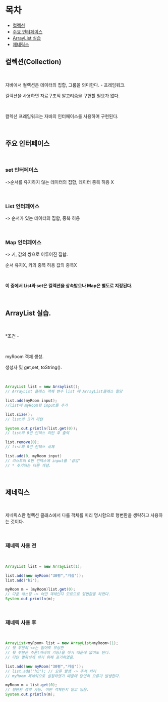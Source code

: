 목차
==========
* [컬렉션](#-컬렉션) </br> 
* [주요 인터페이스](#-주요-인터페이스) </br>
* [ArrayList 실습](#-ArrayList-실습) </br>
* [제네릭스](#-제네릭스) </br>

## 컬렉션(Collection)

</br>

자바에서 컬렉션은 데이터의 집합, 그룹을 의미한다. - 프레임워크.

컬렉션을 사용하면 자료구조적 알고리즘을 구현할 필요가 없다.

</br>

컬렉션 프레임워크는 자바의 인터페이스를 사용하여 구현된다.

</br>

## 주요 인터페이스

</br>

### set 인터페이스

->순서를 유지하지 않는 데이터의 집합, 데이터 중복 허용 X

</br>

### List 인터페이스

-> 순서가 있는 데이터의 집합, 중복 허용

</br>

### Map 인터페이스

-> 키, 값의 쌍으로 이루어진 집합. 

순서 유지X, 키의 중복 허용 값의 중복X

</br>

**이 중에서 List와 set은 컬렉션을 상속받으나 Map은 별도로 지정된다.**

</br>

## ArrayList 실습.

</br>

*조건 -

</br>

myRoom 객체 생성.

생성자 및 get,set, toString().

</br>

```java
ArrayList list = new Arraylist();
// ArrayList 클래스 객체 변수 list 에 ArrayList클래스 할당

list.add(myRoom input);
//list에 myRoom형 input를 추가

list.size();
// list의 크기 리턴

System.out.println(list.get(0));
// list의 0번 인덱스 리턴 후 출력

list.remove(0);
// list의 0번 인덱스 삭제

list.add(0, myRoom input)
// 리스트의 0번 인덱스에 input를 '삽입' 
// * 추가와는 다른 개념.
```

</br>

## 제네릭스

</br>

제네릭스란 컬렉션 클래스에서 다룰 객체를 미리 명시함으로 형변환을 생략하고 사용하는 것이다.

</br>

### 제네릭 사용 전

</br>

```java
ArrayList list = new ArrayList(1);

list.add(new myRoom("30평","거실"));
list.add("hi");

myRoom m = (myRoom)list.get(0);
// 다운 캐스팅 -> 어떤 객체인지 모르므로 형변환을 하였다.
System.out.println(m);
```

</br>

### 제네릭 사용 후

</br>

```java
ArrayList<myRoom> list = new ArrayList<myRoom>(1);
// 뒷 부분의 <>는 없어도 무상관
// 뒷 부분은 추론(자바의 기능)을 하기 때문에 없어도 된다. 
// 다만 명확하게 하기 위해 표기하였음.

list.add(new myRoom("30평","거실"));
// list.add("hi"); // 오류 발생 -> 주석 처리
// myRoom 제네릭으로 설정하였기 때문에 당연히 오류가 발생한다.

myRoom m = list.get(0);
// 형변환 생략 가능. 어떤 객체인지 알고 있음.
System.out.println(m);
```

